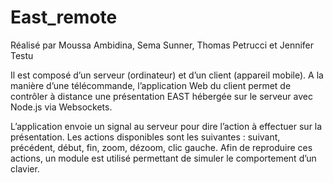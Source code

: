 # East_remote

Réalisé par Moussa Ambidina, Sema Sunner, Thomas Petrucci et Jennifer Testu

Il est composé d’un serveur (ordinateur) et d’un client (appareil mobile). A la manière d’une télécommande, l’application Web du client permet de contrôler à distance une présentation EAST hébergée sur le serveur avec Node.js via Websockets. 

L’application envoie un signal au serveur pour dire l’action à effectuer sur la présentation. Les actions disponibles sont les suivantes : suivant, précédent, début, fin, zoom, dézoom, clic gauche. Afin de reproduire ces actions, un module est utilisé permettant de simuler le comportement d’un clavier.
